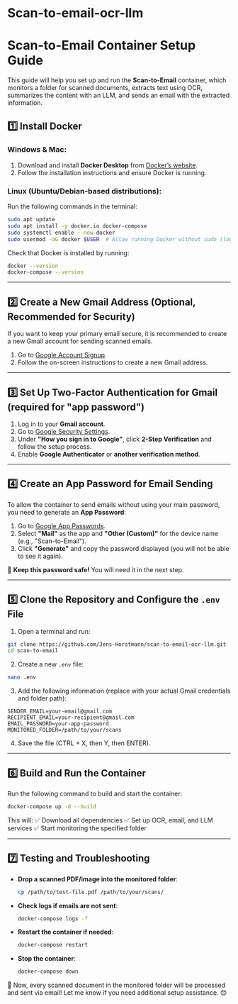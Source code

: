 # Scan-to-email-ocr-llm

# Scan-to-Email Container Setup Guide

This guide will help you set up and run the **Scan-to-Email** container, which monitors a folder for scanned documents, extracts text using OCR, summarizes the content with an LLM, and sends an email with the extracted information.

## **1️⃣ Install Docker**
### **Windows & Mac:**
1. Download and install **Docker Desktop** from [Docker’s website](https://www.docker.com/products/docker-desktop/).
2. Follow the installation instructions and ensure Docker is running.

### **Linux (Ubuntu/Debian-based distributions):**
Run the following commands in the terminal:
```sh
sudo apt update
sudo apt install -y docker.io docker-compose
sudo systemctl enable --now docker
sudo usermod -aG docker $USER  # Allow running Docker without sudo (log out and back in to apply)
```

Check that Docker is installed by running:
```sh
docker --version
docker-compose --version
```

---

## **2️⃣ Create a New Gmail Address (Optional, Recommended for Security)**
If you want to keep your primary email secure, it is recommended to create a new Gmail account for sending scanned emails.

1. Go to [Google Account Signup](https://accounts.google.com/signup).
2. Follow the on-screen instructions to create a new Gmail address.

---

## **3️⃣ Set Up Two-Factor Authentication for Gmail (required for "app password")**
1. Log in to your **Gmail account**.
2. Go to [Google Security Settings](https://myaccount.google.com/security).
3. Under **"How you sign in to Google"**, click **2-Step Verification** and follow the setup process.
4. Enable **Google Authenticator** or **another verification method**.

---

## **4️⃣ Create an App Password for Email Sending**
To allow the container to send emails without using your main password, you need to generate an **App Password**:

1. Go to [Google App Passwords](https://myaccount.google.com/apppasswords).
2. Select **"Mail"** as the app and **"Other (Custom)"** for the device name (e.g., "Scan-to-Email").
3. Click **"Generate"** and copy the password displayed (you will not be able to see it again).

🚨 **Keep this password safe!** You will need it in the next step.

---

## **5️⃣ Clone the Repository and Configure the `.env` File**
1. Open a terminal and run:
```sh
git clone https://github.com/Jens-Horstmann/scan-to-email-ocr-llm.git
cd scan-to-email
```
2. Create a new `.env` file:
```sh
nano .env
```
3. Add the following information (replace with your actual Gmail credentials and folder path):
```
SENDER_EMAIL=your-email@gmail.com
RECIPIENT_EMAIL=your-recipient@gmail.com
EMAIL_PASSWORD=your-app-password
MONITORED_FOLDER=/path/to/your/scans
```
4. Save the file (CTRL + X, then Y, then ENTER).

---

## **6️⃣ Build and Run the Container**
Run the following command to build and start the container:
```sh
docker-compose up -d --build
```

This will:
✅ Download all dependencies
✅ Set up OCR, email, and LLM services
✅ Start monitoring the specified folder

---

## **7️⃣ Testing and Troubleshooting**
- **Drop a scanned PDF/image into the monitored folder**:
  ```sh
  cp /path/to/test-file.pdf /path/to/your/scans/
  ```
- **Check logs if emails are not sent**:
  ```sh
  docker-compose logs -f
  ```
- **Restart the container if needed**:
  ```sh
  docker-compose restart
  ```
- **Stop the container**:
  ```sh
  docker-compose down
  ```

🚀 Now, every scanned document in the monitored folder will be processed and sent via email! Let me know if you need additional setup assistance. 😊

